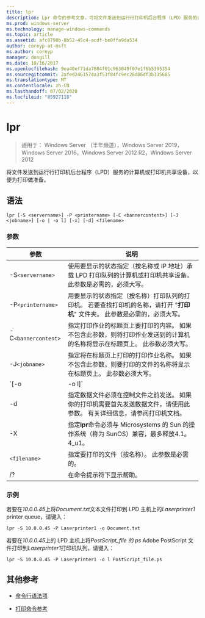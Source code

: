 ```yaml
---
title: lpr
description: Lpr 命令的参考文章，可将文件发送到运行行打印机后台程序（LPD）服务的计算机或打印机共享设备，以便进行打印。
ms.prod: windows-server
ms.technology: manage-windows-commands
ms.topic: article
ms.assetid: afc8790b-8b52-45c4-acdf-be0ffa9da534
author: coreyp-at-msft
ms.author: coreyp
manager: dongill
ms.date: 10/16/2017
ms.openlocfilehash: 9ea40ef71da7804f01c963049f07e1f6b5395354
ms.sourcegitcommit: 2afed2461574a3f53f84fc9ec28d86df3b335685
ms.translationtype: MT
ms.contentlocale: zh-CN
ms.lasthandoff: 07/02/2020
ms.locfileid: "85927118"
---
```

# <a name="lpr"></a>lpr

> 适用于： Windows Server （半年频道），Windows Server 2019，Windows Server 2016，Windows Server 2012 R2，Windows Server 2012

将文件发送到运行行打印机后台程序（LPD）服务的计算机或打印机共享设备，以便为打印做准备。

## <a name="syntax"></a>语法

```
lpr [-S <servername>] -P <printername> [-C <bannercontent>] [-J <jobname>] [-o | -o l] [-x] [-d] <filename>
```

### <a name="parameters"></a>参数

| 参数 | 说明 |
| --------- | ----------- |
| -S`<servername>` | 使用要显示的状态指定（按名称或 IP 地址）承载 LPD 打印队列的计算机或打印机共享设备。  此参数是必需的，必须大写。 |
| -P`<printername> `| 用要显示的状态指定（按名称）打印队列的打印机。 若要查找打印机的名称，请打开 "**打印机**" 文件夹。 此参数是必需的，必须大写。 |
| -C`<bannercontent>` | 指定打印作业的标题页上要打印的内容。 如果不包含此参数，则将打印作业发送到的计算机的名称将显示在标题页上。 此参数必须大写。 |
| -J`<jobname>` | 指定将在标题页上打印的打印作业名称。 如果不包含此参数，则要打印的文件的名称将显示在标题页上。 此参数必须大写。 |
| `[-o | -o l]` | 指定要打印的文件类型。 参数 **-o**指定要打印文本文件。 参数 **-o l**指定要打印二进制文件（如 PostScript 文件）。 |
| -d | 指定数据文件必须在控制文件之前发送。 如果你的打印机需要首先发送数据文件，请使用此参数。 有关详细信息，请参阅打印机文档。 |
| -X | 指定**lpr**命令必须与 Microsystems 的 Sun 的操作系统（称为 SunOS）兼容，最多释放4.1。4_u1。 |
| `<filename>` | 指定要打印的文件（按名称）。 此参数是必需的。 |
| /? | 在命令提示符下显示帮助。 |

### <a name="examples"></a>示例

若要在*10.0.0.45*上将*Document.txt*文本文件打印到 LPD 主机上的*Laserprinter1* printer queue，请键入：

```
lpr -S 10.0.0.45 -P Laserprinter1 -o Document.txt
```

若要在*10.0.0.45*上的 LPD 主机上将*PostScript_file 的 ps* Adobe PostScript 文件打印到*Laserprinter1*打印机队列，请键入：

```
lpr -S 10.0.0.45 -P Laserprinter1 -o l PostScript_file.ps
```

## <a name="additional-references"></a>其他参考

- [命令行语法项](command-line-syntax-key.md)

- [打印命令参考](print-command-reference.md)
